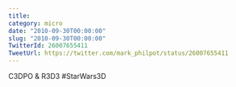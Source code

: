 ```yaml
---
title: 
category: micro
date: "2010-09-30T00:00:00"
slug: "2010-09-30T00:00:00"
TwitterId: 26007655411
TweetUrl: https://twitter.com/mark_philpot/status/26007655411
---
```


C3DPO & R3D3 #StarWars3D
